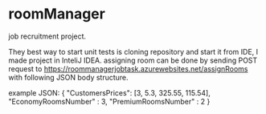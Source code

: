 # roomManager
 job recruitment project. 

They best way to start unit tests is cloning repository and start it from IDE, I made project in InteliJ IDEA. 
assigning room can be done by sending POST request to https://roommanagerjobtask.azurewebsites.net/assignRooms with following JSON body structure. 

example JSON: 
{
    "CustomersPrices": [3, 5.3, 325.55, 115.54],
    "EconomyRoomsNumber" : 3,
    "PremiumRoomsNumber" : 2
}
